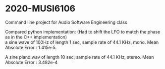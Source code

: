 # 2020-MUSI6106
Command line project for Audio Software Engineering class

Compared python implementation: (Had to shift the LFO to match the phase as in the C++ implementation)  
a sine wave of 100Hz of length 1 sec, sample rate of 44.1 KHz, mono.
Mean Absolute Error : 1.415e-5.

A sine piano.wav of length 10 sec, sample rate of 44.1 KHz, stereo.
Mean Absolute Error : 3.482e-4
